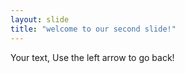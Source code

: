 ```yaml
---
layout: slide
title: "welcome to our second slide!"
---
```

Your text,
Use  the  left arrow   to go  back!
